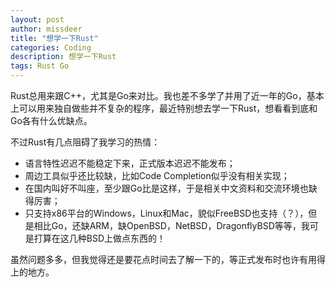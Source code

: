 ```yaml
---
layout: post
author: missdeer
title: "想学一下Rust"
categories: Coding
description: 想学一下Rust
tags: Rust Go
---
```

Rust总用来跟C++，尤其是Go来对比。我也差不多学了并用了近一年的Go，基本上可以用来独自做些并不复杂的程序，最近特别想去学一下Rust，想看看到底和Go各有什么优缺点。

不过Rust有几点阻碍了我学习的热情：

* 语言特性迟迟不能稳定下来，正式版本迟迟不能发布；
* 周边工具似乎还比较缺，比如Code Completion似乎没有相关实现；
* 在国内叫好不叫座，至少跟Go比是这样，于是相关中文资料和交流环境也缺得厉害；
* 只支持x86平台的Windows，Linux和Mac，貌似FreeBSD也支持（？），但是相比Go，还缺ARM，缺OpenBSD，NetBSD，DragonflyBSD等等，我可是打算在这几种BSD上做点东西的！

虽然问题多多，但我觉得还是要花点时间去了解一下的，等正式发布时也许有用得上的地方。
